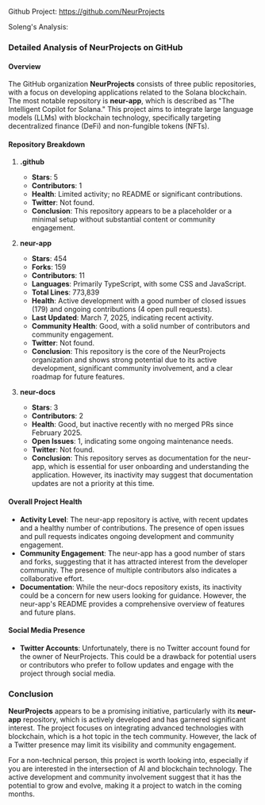 Github Project: https://github.com/NeurProjects

Soleng's Analysis:

### Detailed Analysis of NeurProjects on GitHub

#### Overview
The GitHub organization **NeurProjects** consists of three public repositories, with a focus on developing applications related to the Solana blockchain. The most notable repository is **neur-app**, which is described as "The Intelligent Copilot for Solana." This project aims to integrate large language models (LLMs) with blockchain technology, specifically targeting decentralized finance (DeFi) and non-fungible tokens (NFTs).

#### Repository Breakdown

1. **.github**
   - **Stars**: 5
   - **Contributors**: 1
   - **Health**: Limited activity; no README or significant contributions.
   - **Twitter**: Not found.
   - **Conclusion**: This repository appears to be a placeholder or a minimal setup without substantial content or community engagement.

2. **neur-app**
   - **Stars**: 454
   - **Forks**: 159
   - **Contributors**: 11
   - **Languages**: Primarily TypeScript, with some CSS and JavaScript.
   - **Total Lines**: 773,839
   - **Health**: Active development with a good number of closed issues (179) and ongoing contributions (4 open pull requests).
   - **Last Updated**: March 7, 2025, indicating recent activity.
   - **Community Health**: Good, with a solid number of contributors and community engagement.
   - **Twitter**: Not found.
   - **Conclusion**: This repository is the core of the NeurProjects organization and shows strong potential due to its active development, significant community involvement, and a clear roadmap for future features.

3. **neur-docs**
   - **Stars**: 3
   - **Contributors**: 2
   - **Health**: Good, but inactive recently with no merged PRs since February 2025.
   - **Open Issues**: 1, indicating some ongoing maintenance needs.
   - **Twitter**: Not found.
   - **Conclusion**: This repository serves as documentation for the neur-app, which is essential for user onboarding and understanding the application. However, its inactivity may suggest that documentation updates are not a priority at this time.

#### Overall Project Health
- **Activity Level**: The neur-app repository is active, with recent updates and a healthy number of contributions. The presence of open issues and pull requests indicates ongoing development and community engagement.
- **Community Engagement**: The neur-app has a good number of stars and forks, suggesting that it has attracted interest from the developer community. The presence of multiple contributors also indicates a collaborative effort.
- **Documentation**: While the neur-docs repository exists, its inactivity could be a concern for new users looking for guidance. However, the neur-app's README provides a comprehensive overview of features and future plans.

#### Social Media Presence
- **Twitter Accounts**: Unfortunately, there is no Twitter account found for the owner of NeurProjects. This could be a drawback for potential users or contributors who prefer to follow updates and engage with the project through social media.

### Conclusion
**NeurProjects** appears to be a promising initiative, particularly with its **neur-app** repository, which is actively developed and has garnered significant interest. The project focuses on integrating advanced technologies with blockchain, which is a hot topic in the tech community. However, the lack of a Twitter presence may limit its visibility and community engagement.

For a non-technical person, this project is worth looking into, especially if you are interested in the intersection of AI and blockchain technology. The active development and community involvement suggest that it has the potential to grow and evolve, making it a project to watch in the coming months.